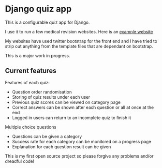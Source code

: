 Django quiz app
===============

This is a configurable quiz app for Django.

I use it to run a few medical revision websites. Here is an [example website](http://www.revisemrcp.com/)

My websites have used twitter bootstrap for the front end and I have tried to strip out anything from 
the template files that are dependant on bootstrap.

This is a major work in progress.

Current features
----------------
Features of each quiz:
* Question order randomisation
* Storing of quiz results under each user
* Previous quiz scores can be viewed on category page
* Correct answers can be shown after each question or all at once at the end
* Logged in users can return to an incomplete quiz to finish it

Multiple choice questions
* Questions can be given a category
* Success rate for each category can be monitored on a progress page
* Explanation for each question result can be given

This is my first open source project so please forgive any problems and/or dreadful code!